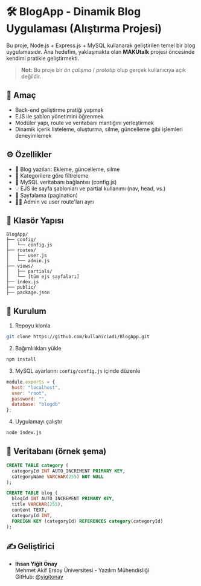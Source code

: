 
# 🛠️ BlogApp - Dinamik Blog Uygulaması (Alıştırma Projesi)

Bu proje, Node.js + Express.js + MySQL kullanarak geliştirilen temel bir blog uygulamasıdır. Ana hedefim, yaklaşmakta olan **MAKUtalk** projesi öncesinde kendimi pratikle geliştirmekti.

> **Not:** Bu proje bir *ön çalışma* / *prototip* olup gerçek kullanıcıya açık değildir.

## 🎯 Amaç

- Back-end geliştirme pratiği yapmak
- EJS ile şablon yönetimini öğrenmek
- Modüler yapı, route ve veritabanı mantığını yerleştirmek
- Dinamik içerik listeleme, oluşturma, silme, güncelleme gibi işlemleri deneyimlemek

## ⚙️ Özellikler

- 📝 Blog yazıları: Ekleme, güncelleme, silme
- 📂 Kategorilere göre filtreleme
- 🧱 MySQL veritabanı bağlantısı (config.js)
- 💡 EJS ile sayfa şablonları ve partial kullanımı (nav, head, vs.)
- 🔄 Sayfalama (pagination)
- 👨‍💻 Admin ve user route'ları ayrı

## 📁 Klasör Yapısı

```
BlogApp/
├── config/
│   └── config.js
├── routes/
│   ├── user.js
│   └── admin.js
├── views/
│   ├── partials/
│   └── [tüm ejs sayfaları]
├── index.js
├── public/
├── package.json
```

## 🔌 Kurulum

1. Repoyu klonla  
```bash
git clone https://github.com/kullaniciadi/BlogApp.git
```

2. Bağımlılıkları yükle  
```bash
npm install
```

3. MySQL ayarlarını `config/config.js` içinde düzenle  
```js
module.exports = {
  host: "localhost",
  user: "root",
  password: "",
  database: "blogdb"
};
```

4. Uygulamayı çalıştır  
```bash
node index.js
```

## 💾 Veritabanı (örnek şema)

```sql
CREATE TABLE category (
  categoryId INT AUTO_INCREMENT PRIMARY KEY,
  categoryName VARCHAR(255) NOT NULL
);

CREATE TABLE blog (
  blogId INT AUTO_INCREMENT PRIMARY KEY,
  title VARCHAR(255),
  content TEXT,
  categoryId INT,
  FOREIGN KEY (categoryId) REFERENCES category(categoryId)
);
```

## ✍️ Geliştirici

- **İhsan Yiğit Önay**  
  Mehmet Akif Ersoy Üniversitesi - Yazılım Mühendisliği  
  GitHub: [@yigitonay](https://github.com/yigitonay)
